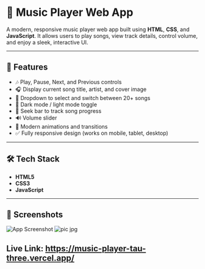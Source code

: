 # 🎵 Music Player Web App

A modern, responsive music player web app built using **HTML**, **CSS**, and **JavaScript**.
It allows users to play songs, view track details, control volume, and enjoy a sleek, interactive UI.

---

## 🚀 Features

- 🎶 Play, Pause, Next, and Previous controls
- 🎧 Display current song title, artist, and cover image
- 📃 Dropdown to select and switch between 20+ songs
- 🌙 Dark mode / light mode toggle
- 📂 Seek bar to track song progress
- 🔊 Volume slider
- 💫 Modern animations and transitions
- ✅ Fully responsive design (works on mobile, tablet, desktop)

---

## 🛠️ Tech Stack

- **HTML5**
- **CSS3**
- **JavaScript**

---

## 📸 Screenshots
![App Screenshot](./assets/pic.jpg)
![pic jpg](https://github.com/user-attachments/assets/6f865c29-bf9a-4f41-bf15-50766b6701ed)


## Live Link: https://music-player-tau-three.vercel.app/ 
